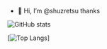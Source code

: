 - 👋 Hi, I’m @shuzretsu thanks



![GitHub stats](https://github-readme-stats.vercel.app/api?username=shuzretsu&show_icons=true&theme=radical)

[![Top Langs](https://github-readme-stats.vercel.app/api/top-langs/?username=shuzretsu&layout=donut-vertical)]
<!---
shuzretsu/shuzretsu is a ✨ special ✨ repository because its `README.md` (this file) appears on your GitHub profile.
You can click the Preview link to take a look at your changes.
--->
